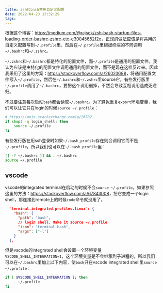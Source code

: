 ```yaml
---
title: zsh和bash共用自定义配置
date: 2022-04-23 13:32:29
tags:
---
```


根据这个博客：<https://medium.com/@rajsek/zsh-bash-startup-files-loading-order-bashrc-zshrc-etc-e30045652f2e>，正规的做法应该是将共用的自定义配置写到`~/.profile`里，然后在`~/.profile`里根据终端的不同调用`~/.bashrc`和`~/.zshrc`。

`~/.zshrc`和`~/.bashrc`都是特化的配置文件，而`~/.profile`是通用的配置文件。我认为应该是由特化的配置文件调用通用的配置文件，而不是现在这样反过来。因此我采用了这里的方案：<https://stackoverflow.com/a/26020688>，将通用配置文件写入`~/.profile`，然后在`~/.bashrc`和`~/.zshrc`里source它。有些发行版里`~/.profile`调用了`~/.bashrc`，要把这个调用删掉，不然会导致互相调用造成死递归。

不过要注意每次启动`bash`都会读取`~/.bashrc`。为了避免重复`export`环境变量，我们可以让它只在login的时候`source ~/.profile`：

```bash
# https://unix.stackexchange.com/a/26782
if shopt -q login_shell; then
	source ~/.profile
fi
```

有些发行版在用ssh登录时如果`~/.bash_profile`存在则会调用它而不是`~/.profile`。所以我们也可以在`~/.bash_profile`里：

```bash
[[ -f ~/.bashrc ]] && . ~/.bashrc
source ~/.profile
```

## vscode

vscode的integrated terminal在启动的时候不会`source ~/.profile`。如果参照这里的方法：<https://stackoverflow.com/a/67843008>，把它变成一个login shell，那连接到remote上的时候`code`命令就没用了。

```json
  "terminal.integrated.profiles.linux": {
    "bash": {
      "path": "bash",
      // login shell. Make it source ~/.profile
      "icon": "terminal-bash",
      "args": ["-l"]
    }
  },
```

但是vscode的integrated shell会设置一个环境变量`VSCODE_SHELL_INTEGRATION=1`，这个环境变量是不会继承到子进程的，所以我们可以在`~/.bashrc`里加上以下内容，使`bash`只在vscode integrated shell里`source ~/.profile`：

```sh
if [ $VSCODE_SHELL_INTEGRATION ]; then
	. ~/.profile
fi
```

